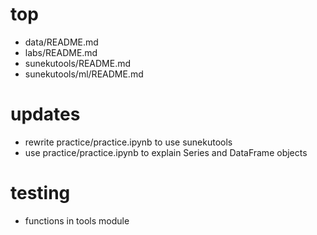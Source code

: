 # top
* data/README.md
* labs/README.md
* sunekutools/README.md
* sunekutools/ml/README.md

# updates
* rewrite practice/practice.ipynb to use sunekutools
* use practice/practice.ipynb to explain Series and DataFrame objects

# testing
* functions in tools module
